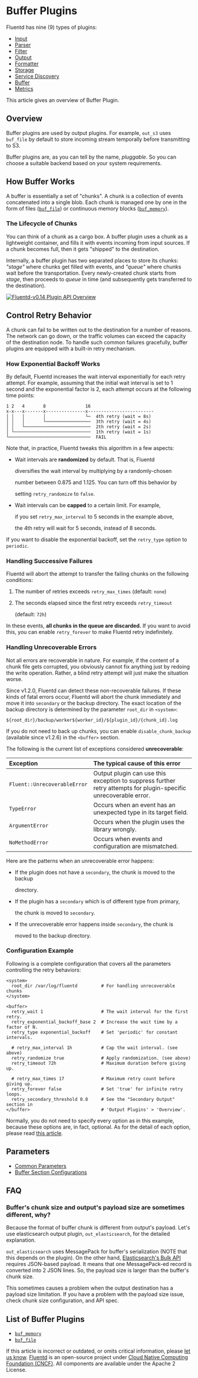 # Buffer Plugins

Fluentd has nine \(9\) types of plugins:

* [Input](../input/)
* [Parser](../parser/)
* [Filter](../filter/)
* [Output](../output/)
* [Formatter](../formatter/)
* [Storage](../storage/)
* [Service Discovery](../service_discovery/)
* [Buffer](./)
* [Metrics](../metrics/)

This article gives an overview of Buffer Plugin.

## Overview

Buffer plugins are used by output plugins. For example, `out_s3` uses `buf_file` by default to store incoming stream temporally before transmitting to S3.

Buffer plugins are, as you can tell by the name, _pluggable_. So you can choose a suitable backend based on your system requirements.

## How Buffer Works

A buffer is essentially a set of "chunks". A chunk is a collection of events concatenated into a single blob. Each chunk is managed one by one in the form of files \([`buf_file`](file.md)\) or continuous memory blocks \([`buf_memory`](memory.md)\).

### The Lifecycle of Chunks

You can think of a chunk as a cargo box. A buffer plugin uses a chunk as a lightweight container, and fills it with events incoming from input sources. If a chunk becomes full, then it gets "shipped" to the destination.

Internally, a buffer plugin has two separated places to store its chunks: _"stage"_ where chunks get filled with events, and _"queue"_ where chunks wait before the transportation. Every newly-created chunk starts from _stage_, then proceeds to _queue_ in time \(and subsequently gets transferred to the destination\).

[![Fluentd-v0.14 Plugin API Overview](../.gitbook/assets/fluentd-v0.14-plugin-api-overview.png)](https://github.com/fluent/fluentd-docs-gitbook/tree/da81ba70252eaa863cc28fc888584c59d6fc14d3/images/fluentd-v0.14-plugin-api-overview.png)

## Control Retry Behavior

A chunk can fail to be written out to the destination for a number of reasons. The network can go down, or the traffic volumes can exceed the capacity of the destination node. To handle such common failures gracefully, buffer plugins are equipped with a built-in retry mechanism.

### How Exponential Backoff Works

By default, Fluentd increases the wait interval exponentially for each retry attempt. For example, assuming that the initial wait interval is set to 1 second and the exponential factor is 2, each attempt occurs at the following time points:

```text
1 2   4       8               16
x-x---x-------x---------------x-------------------------
│ │   │       │               └─  4th retry (wait = 8s)
│ │   │       └─────────────────  3th retry (wait = 4s)
│ │   └─────────────────────────  2th retry (wait = 2s)
│ └─────────────────────────────  1th retry (wait = 1s)
└───────────────────────────────  FAIL
```

Note that, in practice, Fluentd tweaks this algorithm in a few aspects:

* Wait intervals are **randomized** by default. That is, Fluentd

  diversifies the wait interval by multiplying by a randomly-chosen

  number between 0.875 and 1.125. You can turn off this behavior by

  setting `retry_randomize` to `false`.

* Wait intervals can be **capped** to a certain limit. For example,

  if you set `retry_max_interval` to 5 seconds in the example above,

  the 4th retry will wait for 5 seconds, instead of 8 seconds.

If you want to disable the exponential backoff, set the `retry_type` option to `periodic`.

### Handling Successive Failures

Fluentd will abort the attempt to transfer the failing chunks on the following conditions:

1. The number of retries exceeds `retry_max_times` \(default: `none`\)
2. The seconds elapsed since the first retry exceeds `retry_timeout`

   \(default: `72h`\)

In these events, **all chunks in the queue are discarded.** If you want to avoid this, you can enable `retry_forever` to make Fluentd retry indefinitely.

### Handling Unrecoverable Errors

Not all errors are recoverable in nature. For example, if the content of a chunk file gets corrupted, you obviously cannot fix anything just by redoing the write operation. Rather, a blind retry attempt will just make the situation worse.

Since v1.2.0, Fluentd can detect these non-recoverable failures. If these kinds of fatal errors occur, Fluentd will abort the chunk immediately and move it into `secondary` or the backup directory. The exact location of the backup directory is determined by the parameter `root_dir` in `<system>`:

```text
${root_dir}/backup/worker${worker_id}/${plugin_id}/{chunk_id}.log
```

If you do not need to back up chunks, you can enable `disable_chunk_backup` \(available since v1.2.6\) in the `<buffer>` section.

The following is the current list of exceptions considered **unrecoverable**:

| Exception | The typical cause of this error |
| :--- | :--- |
| `Fluent::UnrecoverableError` | Output plugin can use this exception to suppress further retry attempts for plugin-specific unrecoverable error. |
| `TypeError` | Occurs when an event has an unexpected type in its target field. |
| `ArgumentError` | Occurs when the plugin uses the library wrongly. |
| `NoMethodError` | Occurs when events and configuration are mismatched. |

Here are the patterns when an unrecoverable error happens:

* If the plugin does not have a `secondary`, the chunk is moved to the backup

  directory.

* If the plugin has a `secondary` which is of different type from primary,

  the chunk is moved to `secondary`.

* If the unrecoverable error happens inside `secondary`, the chunk is

  moved to the backup directory.

### Configuration Example

Following is a complete configuration that covers all the parameters controlling the retry behaviors:

```text
<system>
  root_dir /var/log/fluentd         # For handling unrecoverable chunks
</system>

<buffer>
  retry_wait 1                      # The wait interval for the first retry.
  retry_exponential_backoff_base 2  # Increase the wait time by a factor of N.
  retry_type exponential_backoff    # Set 'periodic' for constant intervals.

  # retry_max_interval 1h           # Cap the wait interval. (see above)
  retry_randomize true              # Apply randomization. (see above)
  retry_timeout 72h                 # Maximum duration before giving up.

  # retry_max_times 17              # Maximum retry count before giving up.
  retry_forever false               # Set 'true' for infinite retry loops.
  retry_secondary_threshold 0.8     # See the "Secondary Output" section in
</buffer>                           # 'Output Plugins' > 'Overview'.
```

Normally, you do not need to specify every option as in this example, because these options are, in fact, optional. As for the detail of each option, please read [this article](../configuration/buffer-section.md#retries-parameters).

## Parameters

* [Common Parameters](../configuration/plugin-common-parameters.md)
* [Buffer Section Configurations](../configuration/buffer-section.md)

## FAQ

### Buffer's chunk size and output's payload size are sometimes different, why?

Because the format of buffer chunk is different from output's payload. Let's use elasticsearch output plugin, `out_elasticsearch`, for the detailed explanation.

`out_elasticsearch` uses MessagePack for buffer's serialization \(NOTE that this depends on the plugin\). On the other hand, [Elasticsearch's Bulk API](https://www.elastic.co/guide/en/elasticsearch/reference/current/docs-bulk.html) requires JSON-based payload. It means that one MessagePack-ed record is converted into 2 JSON lines. So, the payload size is larger than the buffer's chunk size.

This sometimes causes a problem when the output destination has a payload size limitation. If you have a problem with the payload size issue, check chunk size configuration, and API spec.

## List of Buffer Plugins

* [`buf_memory`](memory.md)
* [`buf_file`](file.md)

If this article is incorrect or outdated, or omits critical information, please [let us know](https://github.com/fluent/fluentd-docs-gitbook/issues?state=open). [Fluentd](http://www.fluentd.org/) is an open-source project under [Cloud Native Computing Foundation \(CNCF\)](https://cncf.io/). All components are available under the Apache 2 License.

